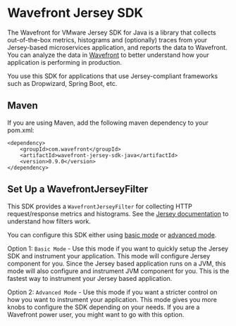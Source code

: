 # Wavefront Jersey SDK

The Wavefront for VMware Jersey SDK for Java is a library that collects out-of-the-box metrics, histograms and (optionally) traces from your Jersey-based microservices application, and reports the data to Wavefront. You can analyze the data in [Wavefront](https://www.wavefront.com) to better understand how your application is performing in production.

You use this SDK for applications that use Jersey-compliant frameworks such as Dropwizard, Spring Boot, etc.


## Maven
If you are using Maven, add the following maven dependency to your pom.xml:
```
<dependency>
    <groupId>com.wavefront</groupId>
    <artifactId>wavefront-jersey-sdk-java</artifactId>
    <version>0.9.0</version>
</dependency>
```

## Set Up a WavefrontJerseyFilter
This SDK provides a `WavefrontJerseyFilter` for collecting HTTP request/response metrics and histograms. See the [Jersey documentation](https://jersey.github.io/documentation/latest/filters-and-interceptors.html) to understand how filters work.

You can configure this SDK either using [basic mode](https://github.com/wavefrontHQ/wavefront-jersey-sdk-java/blob/master/docs/basic-mode.md) or [advanced mode](https://github.com/wavefrontHQ/wavefront-jersey-sdk-java/blob/master/docs/advanced-mode.md).

Option 1: `Basic Mode` - Use this mode if you want to quickly setup the Jersey SDK and instrument your application. This mode will configure Jersey component for you. Since the Jersey based application runs on a JVM, this mode will also configure and instrument JVM component for you. This is the fastest way to instrument your Jersey based application.

Option 2: `Advanced Mode` - Use this mode if you want a stricter control on how you want to instrument your application. This mode gives you more knobs to configure the SDK depending on your needs. If you are a Wavefront power user, you might want to go with this option.

